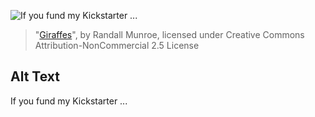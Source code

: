 ![If you fund my Kickstarter ...](https://imgs.xkcd.com/comics/giraffes.png)
> "[Giraffes](https://xkcd.com/1278/)", by Randall Munroe, licensed under Creative Commons Attribution-NonCommercial 2.5 License

## Alt Text
If you fund my Kickstarter ...
